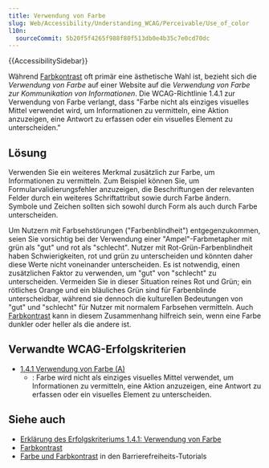 ```yaml
---
title: Verwendung von Farbe
slug: Web/Accessibility/Understanding_WCAG/Perceivable/Use_of_color
l10n:
  sourceCommit: 5b20f5f4265f988f80f513db0e4b35c7e0cd70dc
---
```


{{AccessibilitySidebar}}

Während [Farbkontrast](/de/docs/Web/Accessibility/Understanding_WCAG/Perceivable/Color_contrast) oft primär eine ästhetische Wahl ist, bezieht sich die _Verwendung von Farbe_ auf einer Website auf die _Verwendung von Farbe zur Kommunikation von Informationen_. Die WCAG-Richtlinie 1.4.1 zur Verwendung von Farbe verlangt, dass "Farbe nicht als einziges visuelles Mittel verwendet wird, um Informationen zu vermitteln, eine Aktion anzuzeigen, eine Antwort zu erfassen oder ein visuelles Element zu unterscheiden."

## Lösung

Verwenden Sie ein weiteres Merkmal zusätzlich zur Farbe, um Informationen zu vermitteln. Zum Beispiel können Sie, um Formularvalidierungsfehler anzuzeigen, die Beschriftungen der relevanten Felder durch ein weiteres Schriftattribut sowie durch Farbe ändern. Symbole und Zeichen sollten sich sowohl durch Form als auch durch Farbe unterscheiden.

Um Nutzern mit Farbsehstörungen ("Farbenblindheit") entgegenzukommen, seien Sie vorsichtig bei der Verwendung einer "Ampel"-Farbmetapher mit grün als "gut" und rot als "schlecht". Nutzer mit Rot-Grün-Farbenblindheit haben Schwierigkeiten, rot und grün zu unterscheiden und könnten daher diese Werte nicht voneinander unterscheiden. Es ist notwendig, einen zusätzlichen Faktor zu verwenden, um "gut" von "schlecht" zu unterscheiden. Vermeiden Sie in dieser Situation reines Rot und Grün; ein rötliches Orange und ein bläuliches Grün sind für Farbenblinde unterscheidbar, während sie dennoch die kulturellen Bedeutungen von "gut" und "schlecht" für Nutzer mit normalem Farbsehen vermitteln. Auch [Farbkontrast](/de/docs/Web/Accessibility/Understanding_WCAG/Perceivable/Color_contrast) kann in diesem Zusammenhang hilfreich sein, wenn eine Farbe dunkler oder heller als die andere ist.

## Verwandte WCAG-Erfolgskriterien

- [1.4.1 Verwendung von Farbe (A)](https://www.w3.org/TR/WCAG21/#use-of-color)
  - : Farbe wird nicht als einziges visuelles Mittel verwendet, um Informationen zu vermitteln, eine Aktion anzuzeigen, eine Antwort zu erfassen oder ein visuelles Element zu unterscheiden.

## Siehe auch

- [Erklärung des Erfolgskriteriums 1.4.1: Verwendung von Farbe](https://www.w3.org/WAI/WCAG21/Understanding/use-of-color.html)
- [Farbkontrast](/de/docs/Web/Accessibility/Understanding_WCAG/Perceivable/Color_contrast)
- [Farbe und Farbkontrast](/de/docs/Learn_web_development/Core/Accessibility/CSS_and_JavaScript#color_and_color_contrast) in den Barrierefreiheits-Tutorials
